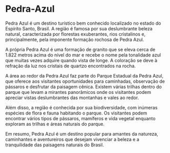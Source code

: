# Pedra-Azul


Pedra Azul é um destino turístico bem conhecido localizado no estado do Espírito Santo, Brasil. A região é famosa por sua deslumbrante beleza natural, caracterizada por florestas exuberantes, rios cristalinos e, principalmente, pela imponente formação rochosa de Pedra Azul.

A própria Pedra Azul é uma formação de granito que se eleva cerca de 1.822 metros acima do nível do mar e recebe o nome pela tonalidade azul que muitas vezes adquire quando vista de longe. A coloração se deve à refração da luz nos cristais de quartzo encontrados na rocha.

A área ao redor da Pedra Azul faz parte do Parque Estadual da Pedra Azul, que oferece aos visitantes oportunidades para caminhadas, observação de pássaros e desfrutar da paisagem cênica. Existem várias trilhas dentro do parque que levam a mirantes panorâmicos onde os visitantes podem apreciar vistas deslumbrantes das montanhas e vales ao redor.

Além disso, a região é conhecida por sua biodiversidade, com inúmeras espécies de flora e fauna habitando o parque. Os visitantes podem encontrar vários tipos de pássaros, mamíferos e vida vegetal enquanto exploram as trilhas e áreas naturais do parque.

Em resumo, Pedra Azul é um destino popular para amantes da natureza, caminhantes e aventureiros que desejam vivenciar a beleza e a tranquilidade das paisagens naturais do Brasil.
